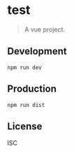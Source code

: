 # test
> A vue project.

## Development

```shell
npm run dev
```

## Production
```
npm run dist
```

## License
ISC
